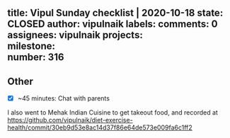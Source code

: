 title:	Vipul Sunday checklist | 2020-10-18
state:	CLOSED
author:	vipulnaik
labels:	
comments:	0
assignees:	vipulnaik
projects:	
milestone:	
number:	316
--
## Other

- [x] ~45 minutes: Chat with parents

I also went to Mehak Indian Cuisine to get takeout food, and recorded at https://github.com/vipulnaik/diet-exercise-health/commit/30eb9d53e8ac14d37f86e64de573e009fa6c1ff2
